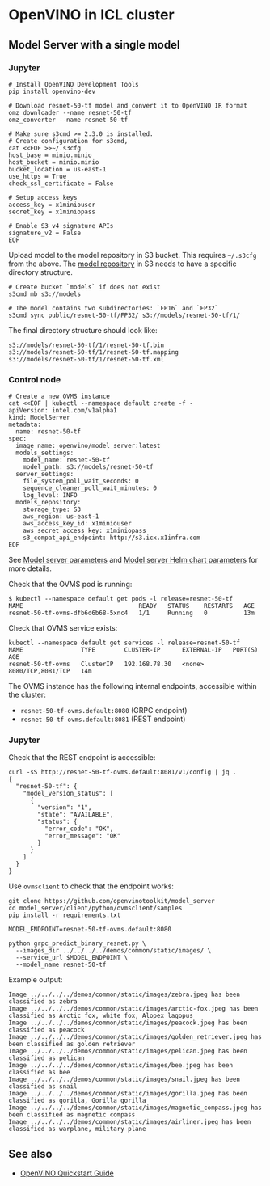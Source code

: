 # OpenVINO in ICL cluster

## Model Server with a single model

### Jupyter

```shell
# Install OpenVINO Development Tools
pip install openvino-dev

# Download resnet-50-tf model and convert it to OpenVINO IR format
omz_downloader --name resnet-50-tf
omz_converter --name resnet-50-tf
```

```shell
# Make sure s3cmd >= 2.3.0 is installed.
# Create configuration for s3cmd,
cat <<EOF >>~/.s3cfg
host_base = minio.minio
host_bucket = minio.minio
bucket_location = us-east-1
use_https = True
check_ssl_certificate = False

# Setup access keys
access_key = x1miniouser
secret_key = x1miniopass

# Enable S3 v4 signature APIs
signature_v2 = False
EOF
```

Upload model to the model repository in S3 bucket.
This requires `~/.s3cfg` from the above.
The [model repository] in S3 needs to have a specific directory structure.

```shell
# Create bucket `models` if does not exist
s3cmd mb s3://models

# The model contains two subdirectories: `FP16` and `FP32`
s3cmd sync public/resnet-50-tf/FP32/ s3://models/resnet-50-tf/1/
```

The final directory structure should look like: 

```
s3://models/resnet-50-tf/1/resnet-50-tf.bin
s3://models/resnet-50-tf/1/resnet-50-tf.mapping
s3://models/resnet-50-tf/1/resnet-50-tf.xml
```

### Control node

```shell
# Create a new OVMS instance
cat <<EOF | kubectl --namespace default create -f -
apiVersion: intel.com/v1alpha1
kind: ModelServer
metadata:
  name: resnet-50-tf
spec:
  image_name: openvino/model_server:latest
  models_settings:
    model_name: resnet-50-tf
    model_path: s3://models/resnet-50-tf
  server_settings:
    file_system_poll_wait_seconds: 0
    sequence_cleaner_poll_wait_minutes: 0
    log_level: INFO
  models_repository:
    storage_type: S3
    aws_region: us-east-1
    aws_access_key_id: x1miniouser
    aws_secret_access_key: x1miniopass
    s3_compat_api_endpoint: http://s3.icx.x1infra.com
EOF
```

See [Model server parameters] and [Model server Helm chart parameters] for more details.

Check that the OVMS pod is running:

```shell
$ kubectl --namespace default get pods -l release=resnet-50-tf
NAME                                READY   STATUS    RESTARTS   AGE
resnet-50-tf-ovms-dfb6d6b68-5xnc4   1/1     Running   0          13m
```

Check that OVMS service exists:

```shell
kubectl --namespace default get services -l release=resnet-50-tf
NAME                TYPE        CLUSTER-IP      EXTERNAL-IP   PORT(S)             AGE
resnet-50-tf-ovms   ClusterIP   192.168.78.30   <none>        8080/TCP,8081/TCP   14m
```

The OVMS instance has the following internal endpoints, accessible within the cluster:

* `resnet-50-tf-ovms.default:8080` (GRPC endpoint)
* `resnet-50-tf-ovms.default:8081` (REST endpoint)

### Jupyter

Check that the REST endpoint is accessible:

```shell
curl -sS http://resnet-50-tf-ovms.default:8081/v1/config | jq .
{
  "resnet-50-tf": {
    "model_version_status": [
      {
        "version": "1",
        "state": "AVAILABLE",
        "status": {
          "error_code": "OK",
          "error_message": "OK"
        }
      }
    ]
  }
}
```

Use `ovmsclient` to check that the endpoint works:

```shell
git clone https://github.com/openvinotoolkit/model_server
cd model_server/client/python/ovmsclient/samples
pip install -r requirements.txt

MODEL_ENDPOINT=resnet-50-tf-ovms.default:8080

python grpc_predict_binary_resnet.py \
  --images_dir ../../../../demos/common/static/images/ \
  --service_url $MODEL_ENDPOINT \
  --model_name resnet-50-tf
```

Example output:

```
Image ../../../../demos/common/static/images/zebra.jpeg has been classified as zebra
Image ../../../../demos/common/static/images/arctic-fox.jpeg has been classified as Arctic fox, white fox, Alopex lagopus
Image ../../../../demos/common/static/images/peacock.jpeg has been classified as peacock
Image ../../../../demos/common/static/images/golden_retriever.jpeg has been classified as golden retriever
Image ../../../../demos/common/static/images/pelican.jpeg has been classified as pelican
Image ../../../../demos/common/static/images/bee.jpeg has been classified as bee
Image ../../../../demos/common/static/images/snail.jpeg has been classified as snail
Image ../../../../demos/common/static/images/gorilla.jpeg has been classified as gorilla, Gorilla gorilla
Image ../../../../demos/common/static/images/magnetic_compass.jpeg has been classified as magnetic compass
Image ../../../../demos/common/static/images/airliner.jpeg has been classified as warplane, military plane
```

## See also

* [OpenVINO Quickstart Guide]

[OpenVINO Quickstart Guide]: https://docs.openvino.ai/2022.2/ovms_docs_quick_start_guide.html
[Model repository]: https://docs.openvino.ai/latest/ovms_docs_models_repository.html
[Model server parameters]: https://github.com/openvinotoolkit/operator/blob/main/docs/modelserver_params.md
[Model server Helm chart parameters]: https://github.com/openvinotoolkit/operator/blob/main/helm-charts/ovms/values.yaml